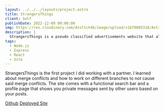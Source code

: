 ```yaml
---
layout: ../../../layouts/project.astro
title: StrangersThings
client: Self
publishDate: 2022-12-09 00:00:00
img: https://res.cloudinary.com/dsvltch46/image/upload/v1670885318/Astro%20Portfolio/Images/strangers_nelgvg.png?fit=crop&w=1400&h=700&q=75
description: |
  StrangersThings is a pseudo classified advertisements website that allows the users to view and post local advertisements.
tags:
  - Node.js
  - Express
  - React
  - Vite
---
```


StrangersThings is the first project I did working with a partner. I learned about merge conflicts and how to work on different branches to not cause said merge conflicts. The site comes with a functional search bar and a profile page that shows you private messages sent by other users based on your posts.

<div className="mt-2">
<a className="border p-2 rounded-full items-center hover:text-cyan-400" href="https://github.com/Wilsonrchen/strangersThings">Github</a>
<a className="border p-2 rounded-full items-center hover:text-cyan-400" href="https://milly-and-wilson-strangers-things.netlify.app">Deployed Site</a>
</div>
